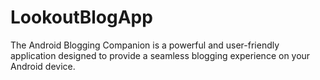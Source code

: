 # LookoutBlogApp
The Android Blogging Companion is a powerful and user-friendly application designed to provide a seamless blogging experience on your Android device.
